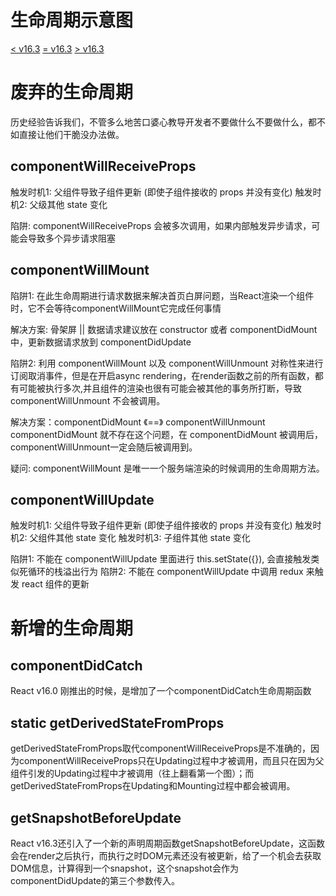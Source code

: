 # 生命周期示意图

[< v16.3](https://p0.meituan.net/travelcube/108317c0ba61fe73074cef364ff65875158399.jpg)
[= v16.3](https://p0.meituan.net/travelcube/d47287a06121ba60ee68affe31d65ffd305068.jpg)
[> v16.3](https://p0.meituan.net/travelcube/39171c437e98e85a67eeaa1da9b613cb260446.png)

# 废弃的生命周期

历史经验告诉我们，不管多么地苦口婆心教导开发者不要做什么不要做什么，都不如直接让他们干脆没办法做。

## componentWillReceiveProps

触发时机1: 父组件导致子组件更新 (即使子组件接收的 props 并没有变化)
触发时机2: 父级其他 state 变化

陷阱: componentWillReceiveProps 会被多次调用，如果内部触发异步请求，可能会导致多个异步请求阻塞

## componentWillMount

陷阱1: 在此生命周期进行请求数据来解决首页白屏问题，当React渲染一个组件时，它不会等待componentWillMount它完成任何事情

解决方案: 骨架屏 || 数据请求建议放在 constructor 或者 componentDidMount 中，更新数据请求放到 componentDidUpdate

陷阱2: 利用 componentWillMount 以及 componentWillUnmount 对称性来进行订阅取消事件，但是在开启async rendering，在render函数之前的所有函数，都有可能被执行多次,并且组件的渲染也很有可能会被其他的事务所打断，导致componentWillUnmount 不会被调用。

解决方案：componentDidMount 《==》 componentWillUnmount
componentDidMount 就不存在这个问题，在 componentDidMount 被调用后，componentWillUnmount一定会随后被调用到。

疑问: componentWillMount 是唯一一个服务端渲染的时候调用的生命周期方法。

## componentWillUpdate

触发时机1: 父组件导致子组件更新 (即使子组件接收的 props 并没有变化)
触发时机2: 父组件其他 state 变化
触发时机3: 子组件其他 state 变化

陷阱1: 不能在 componentWillUpdate 里面进行 this.setState({}), 会直接触发类似死循环的栈溢出行为
陷阱2: 不能在 componentWillUpdate 中调用 redux 来触发 react 组件的更新

# 新增的生命周期

## componentDidCatch

React v16.0 刚推出的时候，是增加了一个componentDidCatch生命周期函数

## static getDerivedStateFromProps

getDerivedStateFromProps取代componentWillReceiveProps是不准确的，因为componentWillReceiveProps只在Updating过程中才被调用，而且只在因为父组件引发的Updating过程中才被调用（往上翻看第一个图）；而getDerivedStateFromProps在Updating和Mounting过程中都会被调用。

## getSnapshotBeforeUpdate

React v16.3还引入了一个新的声明周期函数getSnapshotBeforeUpdate，这函数会在render之后执行，而执行之时DOM元素还没有被更新，给了一个机会去获取DOM信息，计算得到一个snapshot，这个snapshot会作为componentDidUpdate的第三个参数传入。